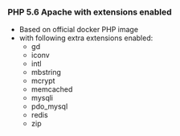 ### PHP 5.6 Apache with extensions enabled

* Based on official docker PHP image
* with following extra extensions enabled:
    * gd
    * iconv
    * intl
    * mbstring
    * mcrypt
    * memcached
    * mysqli
    * pdo_mysql
    * redis
    * zip
